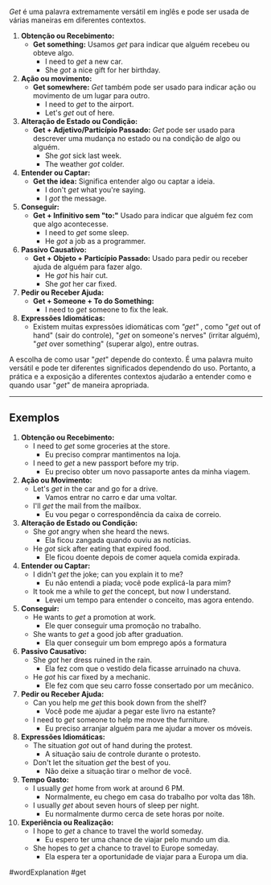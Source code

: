 *Get* é uma palavra extremamente versátil em inglês e pode ser usada de várias maneiras em diferentes contextos.

1. **Obtenção ou Recebimento:** 
	-  **Get something:** Usamos *get* para indicar que alguém recebeu ou obteve algo. 
		- I need to *get* a new car.
		- She *got* a nice gift for her birthday.
2. **Ação ou movimento:**
	-  **Get somewhere:** *Get* também pode ser usado para indicar ação ou movimento de um lugar para outro.
		- I need to *get* to the airport.
		- Let's *get* out of here.
3. **Alteração de Estado ou Condição:** 
	-  **Get + Adjetivo/Particípio Passado:** *Get* pode ser usado para descrever uma mudança no estado ou na condição de algo ou alguém.
		- She *got* sick last week.
		- The weather *got* colder.
4. **Entender ou Captar:** 
	-  **Get the idea:** Significa entender algo ou captar a ideia.
		- I don't *get* what you're saying.
		- I *got* the message.
5. **Conseguir:** 
	-  **Get + Infinitivo sem "to:"** Usado para indicar que alguém fez com que algo acontecesse.
		- I need to *get* some sleep.
		- He *got* a job as a programmer.
6. **Passivo Causativo:** 
	-  **Get + Objeto + Particípio Passado:**  Usado para pedir ou receber ajuda de alguém para fazer algo.
		- He *got* his hair cut.
		- She *got* her car fixed.
7. **Pedir ou Receber Ajuda:** 
	- **Get + Someone + To do Something:**
		- I need to *get* someone to fix the leak.
8. **Expressões Idiomáticas:** 
	- Existem muitas expressões idiomáticas com *"get"* , como "*get* out of hand" (sair do controle), "*get* on someone's nerves" (irritar alguém), "*get* over something" (superar algo), entre outras.

A escolha de como usar "*get*" depende do contexto. É uma palavra muito versátil e pode ter diferentes significados dependendo do uso. Portanto, a prática e a exposição a diferentes contextos ajudarão a entender como e quando usar "*get*" de maneira apropriada.

---

## Exemplos

1. **Obtenção ou Recebimento:** 
	- I need to *get* some groceries at the store.
		- Eu preciso comprar mantimentos na loja.
	- I need to *get* a new passport before my trip.
		- Eu preciso obter um novo passaporte antes da minha viagem.
2. **Ação ou Movimento:**
	- Let's *get* in the car and go for a drive.
		- Vamos entrar no carro e dar uma voltar.
	- I'll *get* the mail from the mailbox.
		- Eu vou pegar o correspondência da caixa de correio.
3. **Alteração de Estado ou Condição:** 
	- She *got* angry when she heard the news.
		- Ela ficou zangada quando ouviu as notícias.
	- He *got* sick after eating that expired food.
		- Ele ficou doente depois de comer aquela comida expirada.
4. **Entender ou Captar:**
	- I didn't *get* the joke; can you explain it to me?
		- Eu não entendi a piada; você pode explicá-la para mim?
	- It took me a while to *get* the concept, but now I understand.
		- Levei um tempo para entender o conceito, mas agora entendo.
5. **Conseguir:**
	- He wants to *get* a promotion at work.
		- Ele quer conseguir uma promoção no trabalho.
	- She wants to *get* a good job after graduation.
		- Ela quer conseguir um bom emprego após a formatura
6. **Passivo Causativo:**
	- She *got* her dress ruined in the rain.
		- Ela fez com que o vestido dela ficasse arruinado na chuva.
	- He *got* his car fixed by a mechanic.
		- Ele fez com que seu carro fosse consertado por um mecânico.
7. **Pedir ou Receber Ajuda:**
	- Can you help me *get* this book down from the shelf?
		- Você pode me ajudar a pegar este livro na estante?
	- I need to *get* someone to help me move the furniture.
		- Eu preciso arranjar alguém para me ajudar a mover os móveis.
8. **Expressões Idiomáticas:**
	- The situation *got* out of hand during the protest.
		- A situação saiu de controle durante o protesto.
	- Don't let the situation *get* the best of you.
		- Não deixe a situação tirar o melhor de você.
9. **Tempo Gasto:**
	- I usually *get* home from work at around 6 PM.
		- Normalmente, eu chego em casa do trabalho por volta das 18h.
	- I usually *get* about seven hours of sleep per night.
		- Eu normalmente durmo cerca de sete horas por noite.
10. **Experiência ou Realização:**
	- I hope to *get* a chance to travel the world someday.
		- Eu espero ter uma chance de viajar pelo mundo um dia.
	- She hopes to *get* a chance to travel to Europe someday.
		- Ela espera ter a oportunidade de viajar para a Europa um dia.

#wordExplanation 
#get 
